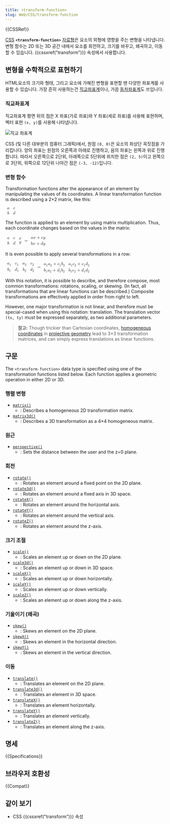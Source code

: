 ```yaml
---
title: <transform-function>
slug: Web/CSS/transform-function
---
```

{{CSSRef}}

[CSS](/ko/docs/Web/CSS) **`<transform-function>`** [자료형](/ko/docs/Web/CSS/CSS_Types)은 요소의 외형에 영향을 주는 변형을 나타냅니다. 변형 함수는 2D 또는 3D 공간 내에서 요소를 회전하고, 크기를 바꾸고, 왜곡하고, 이동할 수 있습니다. {{cssxref("transform")}} 속성에서 사용합니다.

## 변형을 수학적으로 표현하기

HTML요소의 크기와 형태, 그리고 요소에 가해진 변형을 표현할 땐 다양한 좌표계를 사용할 수 있습니다. 가장 흔히 사용하는건 [직교좌표계](https://ko.wikipedia.org/wiki/%EC%A7%81%EA%B5%90_%EC%A2%8C%ED%91%9C%EA%B3%84)이나, 가끔 [동차좌표계](https://ko.wikipedia.org/wiki/%EB%8F%99%EC%B0%A8%EC%A2%8C%ED%91%9C)도 쓰입니다.

### 직교좌표계

직교좌표계 평면 위의 점은 X 좌표(가로 좌표)와 Y 좌표(세로 좌표)를 사용해 표현하며, 벡터 표현 `(x, y)`를 사용해 나타냅니다.

![직교 좌표계](coord_in_R2.png)

CSS (및 다른 대부분의 컴퓨터 그래픽)에서, 원점 `(0, 0)`은 요소의 좌상단 꼭짓점을 가리킵니다. 양의 좌표는 원점의 오른쪽과 아래로 진행하고, 음의 좌표는 왼쪽과 위로 진행합니다. 따라서 오른쪽으로 2단위, 아래쪽으로 5단위에 위치한 점은 `(2, 5)`이고 왼쪽으로 3단위, 위쪽으로 12단위 나아간 점은 `(-3, -12)`입니다.

### 변형 함수

Transformation functions alter the appearance of an element by manipulating the values of its coordinates. A linear transformation function is described using a 2×2 matrix, like this:

<math><mfenced><mtable><mtr><mtd><mi>a</mi></mtd><mtd><mi>c</mi></mtd></mtr> <mtr><mtd><mi>b</mi></mtd><mtd><mi>d</mi></mtd></mtr></mtable></mfenced></math>

The function is applied to an element by using matrix multiplication. Thus, each coordinate changes based on the values in the matrix:

<math><mfenced><mtable><mtr><mtd><mi>a</mi></mtd><mtd><mi>c</mi></mtd></mtr> <mtr><mtd><mi>b</mi></mtd><mtd><mi>d</mi></mtd></mtr> </mtable></mfenced><mfenced><mtable><mtr><mtd><mi>x</mi></mtd></mtr><mtr><mtd><mi>y</mi></mtd></mtr> </mtable></mfenced><mo>=</mo> <mfenced><mtable><mtr><mtd><mi>a</mi><mi>x</mi><mo>+</mo><mi>c</mi><mi>y</mi></mtd> </mtr><mtr><mtd><mi>b</mi><mi>x</mi><mo>+</mo><mi>d</mi><mi>y</mi></mtd></mtr></mtable></mfenced></math>

It is even possible to apply several transformations in a row:

<math><mfenced><mtable><mtr><mtd><msub><mi>a</mi><mn>1</mn></msub></mtd> <mtd><msub><mi>c</mi><mn>1</mn></msub></mtd> </mtr><mtr><mtd><msub><mi>b</mi><mn>1</mn></msub></mtd> <mtd><msub><mi>d</mi><mn>1</mn></msub></mtd> </mtr></mtable></mfenced><mfenced><mtable><mtr><mtd><msub><mi>a</mi><mn>2</mn></msub></mtd> <mtd><msub><mi>c</mi><mn>2</mn></msub></mtd> </mtr><mtr><mtd><msub><mi>b</mi><mn>2</mn></msub></mtd> <mtd><msub><mi>d</mi><mn>2</mn></msub></mtd> </mtr></mtable></mfenced><mo>=</mo> <mfenced><mtable><mtr><mtd><msub><mi>a</mi><mn>1</mn></msub> <msub><mi>a</mi><mn>2</mn></msub> <mo>+</mo> <msub><mi>c</mi><mn>1</mn></msub> <msub><mi>b</mi><mn>2</mn></msub> </mtd><mtd><msub><mi>a</mi><mn>1</mn></msub> <msub><mi>c</mi><mn>2</mn></msub> <mo>+</mo> <msub><mi>c</mi><mn>1</mn></msub> <msub><mi>d</mi><mn>2</mn></msub> </mtd></mtr><mtr><mtd><msub><mi>b</mi><mn>1</mn></msub> <msub><mi>a</mi><mn>2</mn></msub> <mo>+</mo> <msub><mi>d</mi><mn>1</mn></msub> <msub><mi>b</mi><mn>2</mn></msub> </mtd><mtd><msub><mi>b</mi><mn>1</mn></msub> <msub><mi>c</mi><mn>2</mn></msub> <mo>+</mo> <msub><mi>d</mi><mn>1</mn></msub> <msub><mi>d</mi><mn>2</mn></msub></mtd></mtr></mtable></mfenced></math>

With this notation, it is possible to describe, and therefore compose, most common transformations: rotations, scaling, or skewing. (In fact, all transformations that are linear functions can be described.) Composite transformations are effectively applied in order from right to left.

However, one major transformation is not linear, and therefore must be special-cased when using this notation: translation. The translation vector `(tx, ty)` must be expressed separately, as two additional parameters.

> **참고:** Though trickier than Cartesian coordinates, [homogeneous coordinates](https://en.wikipedia.org/wiki/Homogeneous_coordinates) in [projective geometry](https://en.wikipedia.org/wiki/Projective_geometry) lead to 3×3 transformation matrices, and can simply express translations as linear functions.

## 구문

The `<transform-function>` data type is specified using one of the transformation functions listed below. Each function applies a geometric operation in either 2D or 3D.

### 행렬 변형

- [`matrix()`](/en-US/docs/Web/CSS/transform-function/matrix)
  - : Describes a homogeneous 2D transformation matrix.
- [`matrix3d()`](/en-US/docs/Web/CSS/transform-function/matrix3d)
  - : Describes a 3D transformation as a 4×4 homogeneous matrix.

### 원근

- [`perspective()`](/en-US/docs/Web/CSS/transform-function/perspective)
  - : Sets the distance between the user and the z=0 plane.

### 회전

- [`rotate()`](/en-US/docs/Web/CSS/transform-function/rotate)
  - : Rotates an element around a fixed point on the 2D plane.
- [`rotate3d()`](/en-US/docs/Web/CSS/transform-function/rotate3d)
  - : Rotates an element around a fixed axis in 3D space.
- [`rotateX()`](/en-US/docs/Web/CSS/transform-function/rotateX)
  - : Rotates an element around the horizontal axis.
- [`rotateY()`](/en-US/docs/Web/CSS/transform-function/rotateY)
  - : Rotates an element around the vertical axis.
- [`rotateZ()`](/en-US/docs/Web/CSS/transform-function/rotateZ)
  - : Rotates an element around the z-axis.

### 크기 조절

- [`scale()`](/en-US/docs/Web/CSS/transform-function/scale)
  - : Scales an element up or down on the 2D plane.
- [`scale3d()`](/en-US/docs/Web/CSS/transform-function/scale3d)
  - : Scales an element up or down in 3D space.
- [`scaleX()`](/en-US/docs/Web/CSS/transform-function/scaleX)
  - : Scales an element up or down horizontally.
- [`scaleY()`](/en-US/docs/Web/CSS/transform-function/scaleY)
  - : Scales an element up or down vertically.
- [`scaleZ()`](/en-US/docs/Web/CSS/transform-function/scaleZ)
  - : Scales an element up or down along the z-axis.

### 기울이기 (왜곡)

- [`skew()`](/en-US/docs/Web/CSS/transform-function/skew)
  - : Skews an element on the 2D plane.
- [`skewX()`](/en-US/docs/Web/CSS/transform-function/skewX)
  - : Skews an element in the horizontal direction.
- [`skewY()`](/en-US/docs/Web/CSS/transform-function/skewY)
  - : Skews an element in the vertical direction.

### 이동

- [`translate()`](/en-US/docs/Web/CSS/transform-function/translate)
  - : Translates an element on the 2D plane.
- [`translate3d()`](/en-US/docs/Web/CSS/transform-function/translate3d)
  - : Translates an element in 3D space.
- [`translateX()`](/en-US/docs/Web/CSS/transform-function/translateX)
  - : Translates an element horizontally.
- [`translateY()`](/en-US/docs/Web/CSS/transform-function/translateY)
  - : Translates an element vertically.
- [`translateZ()`](/en-US/docs/Web/CSS/transform-function/translateZ)
  - : Translates an element along the z-axis.

## 명세

{{Specifications}}

## 브라우저 호환성

{{Compat}}

## 같이 보기

- CSS {{cssxref("transform")}} 속성

